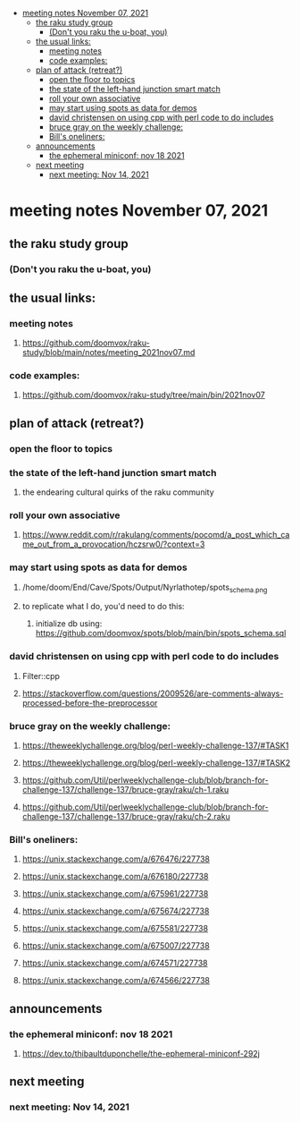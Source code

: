 - [meeting notes November 07, 2021](#orge06ea09)
  - [the raku study group](#org037ae95)
    - [(Don't you raku the u-boat, you)](#org1716dd5)
  - [the usual links:](#org640ab13)
    - [meeting notes](#org506143d)
    - [code examples:](#org013cd66)
  - [plan of attack (retreat?)](#org2f182bf)
    - [open the floor to topics](#org8db5a92)
    - [the state of the left-hand junction smart match](#orge39537b)
    - [roll your own associative](#org0677759)
    - [may start using spots as data for demos](#org184ea2d)
    - [david christensen on using cpp with perl code to do includes](#orge72cf80)
    - [bruce gray on the weekly challenge:](#org577f857)
    - [Bill's oneliners:](#orgac2e441)
  - [announcements](#org6625ab7)
    - [the ephemeral miniconf: nov 18 2021](#orgfe74b03)
  - [next meeting](#org4f00691)
    - [next meeting: Nov 14, 2021](#orga6bdab5)


<a id="orge06ea09"></a>

# meeting notes November 07, 2021


<a id="org037ae95"></a>

## the raku study group


<a id="org1716dd5"></a>

### (Don't you raku the u-boat, you)


<a id="org640ab13"></a>

## the usual links:


<a id="org506143d"></a>

### meeting notes

1.  <https://github.com/doomvox/raku-study/blob/main/notes/meeting_2021nov07.md>


<a id="org013cd66"></a>

### code examples:

1.  <https://github.com/doomvox/raku-study/tree/main/bin/2021nov07>


<a id="org2f182bf"></a>

## plan of attack (retreat?)


<a id="org8db5a92"></a>

### open the floor to topics


<a id="orge39537b"></a>

### the state of the left-hand junction smart match

1.  the endearing cultural quirks of the raku community


<a id="org0677759"></a>

### roll your own associative

1.  <https://www.reddit.com/r/rakulang/comments/pocomd/a_post_which_came_out_from_a_provocation/hczsrw0/?context=3>


<a id="org184ea2d"></a>

### may start using spots as data for demos

1.  /home/doom/End/Cave/Spots/Output/Nyrlathotep/spots<sub>schema.png</sub>

2.  to replicate what I do, you'd need to do this:

    1.  initialize db using: <https://github.com/doomvox/spots/blob/main/bin/spots_schema.sql>


<a id="orge72cf80"></a>

### david christensen on using cpp with perl code to do includes

1.  Filter::cpp

2.  <https://stackoverflow.com/questions/2009526/are-comments-always-processed-before-the-preprocessor>


<a id="org577f857"></a>

### bruce gray on the weekly challenge:

1.  <https://theweeklychallenge.org/blog/perl-weekly-challenge-137/#TASK1>

2.  <https://theweeklychallenge.org/blog/perl-weekly-challenge-137/#TASK2>

3.  <https://github.com/Util/perlweeklychallenge-club/blob/branch-for-challenge-137/challenge-137/bruce-gray/raku/ch-1.raku>

4.  <https://github.com/Util/perlweeklychallenge-club/blob/branch-for-challenge-137/challenge-137/bruce-gray/raku/ch-2.raku>


<a id="orgac2e441"></a>

### Bill's oneliners:

1.  <https://unix.stackexchange.com/a/676476/227738>

2.  <https://unix.stackexchange.com/a/676180/227738>

3.  <https://unix.stackexchange.com/a/675961/227738>

4.  <https://unix.stackexchange.com/a/675674/227738>

5.  <https://unix.stackexchange.com/a/675581/227738>

6.  <https://unix.stackexchange.com/a/675007/227738>

7.  <https://unix.stackexchange.com/a/674571/227738>

8.  <https://unix.stackexchange.com/a/674566/227738>


<a id="org6625ab7"></a>

## announcements


<a id="orgfe74b03"></a>

### the ephemeral miniconf: nov 18 2021

1.  <https://dev.to/thibaultduponchelle/the-ephemeral-miniconf-292j>


<a id="org4f00691"></a>

## next meeting


<a id="orga6bdab5"></a>

### next meeting: Nov 14, 2021

